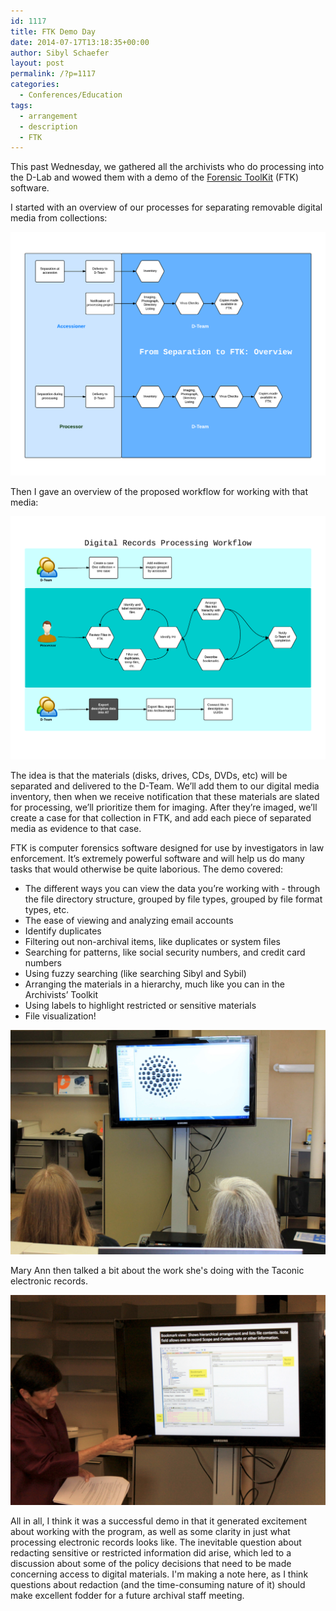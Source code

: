 ```yaml
---
id: 1117
title: FTK Demo Day
date: 2014-07-17T13:18:35+00:00
author: Sibyl Schaefer
layout: post
permalink: /?p=1117
categories:
  - Conferences/Education
tags:
  - arrangement
  - description
  - FTK
---
```

This past Wednesday, we gathered all the archivists who do processing into the D-Lab and wowed them with a demo of the [Forensic ToolKit](http://www.accessdata.com/solutions/digital-forensics/ftk) (FTK) software.

I started with an overview of our processes for separating removable digital media from collections:

![FTK-overview](/wp-content/uploads/2014/07/Separation-to-FTK-overview.png)

Then I gave an overview of the proposed workflow for working with that media:<!--more-->

![Processing Workflow](/wp-content/uploads/2014/07/Processing-Workflow.png)

The idea is that the materials (disks, drives, CDs, DVDs, etc) will be separated and delivered to the D-Team. We’ll add them to our digital media inventory, then when we receive notification that these materials are slated for processing, we’ll prioritize them for imaging. After they’re imaged, we’ll create a case for that collection in FTK, and add each piece of separated media as evidence to that case.

FTK is computer forensics software designed for use by investigators in law enforcement. It’s extremely powerful software and will help us do many tasks that would otherwise be quite laborious. The demo covered:

  * The different ways you can view the data you’re working with - through the file directory structure, grouped by file types, grouped by file format types, etc.
  * The ease of viewing and analyzing email accounts
  * Identify duplicates
  * Filtering out non-archival items, like duplicates or system files
  * Searching for patterns, like social security numbers, and credit card numbers
  * Using fuzzy searching (like searching Sibyl and Sybil)
  * Arranging the materials in a hierarchy, much like you can in the Archivists’ Toolkit
  * Using labels to highlight restricted or sensitive materials
  * File visualization!

![A visualisation of email domains](/wp-content/uploads/2014/07/file_visualization.jpg)

<!--more-->

Mary Ann then talked a bit about the work she's doing with the Taconic electronic records.

![Mary Ann talks about how to use Bookmarks in FTK to build out a file hierarchy](/wp-content/uploads/2014/07/mary-ann2.jpg)

All in all, I think it was a successful demo in that it generated excitement about working with the program, as well as some clarity in just what processing electronic records looks like. The inevitable question about redacting sensitive or restricted information did arise, which led to a discussion about some of the policy decisions that need to be made concerning access to digital materials. I'm making a note here, as I think questions about redaction (and the time-consuming nature of it) should make excellent fodder for a future archival staff meeting.

